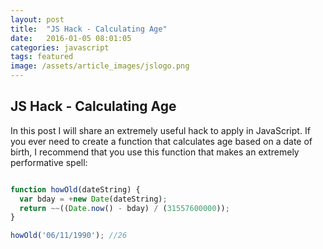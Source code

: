 ```yaml
---
layout: post
title:  "JS Hack - Calculating Age"
date:   2016-01-05 08:01:05
categories: javascript
tags: featured
image: /assets/article_images/jslogo.png
---
```


JS Hack - Calculating Age
----------------  

In this post I will share an extremely useful hack to apply in JavaScript.
If you ever need to create a function that calculates age based on a date of birth, I recommend that you use this function that makes an extremely performative spell:

```javascript

function howOld(dateString) {
  var bday = +new Date(dateString);
  return ~~((Date.now() - bday) / (31557600000));
}

howOld('06/11/1990'); //26

```
